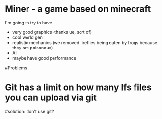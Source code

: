 # Miner - a game based on minecraft
I'm going to try to have 
* very good graphics (thanks ue, sort of)
* cool world gen
* realistic mechanics (we removed fireflies being eaten by frogs because they are poisonous)
* AI
* maybe have good performance

#Problems
# Git has a limit on how many lfs files you can upload via git
#solution: don't use git?
